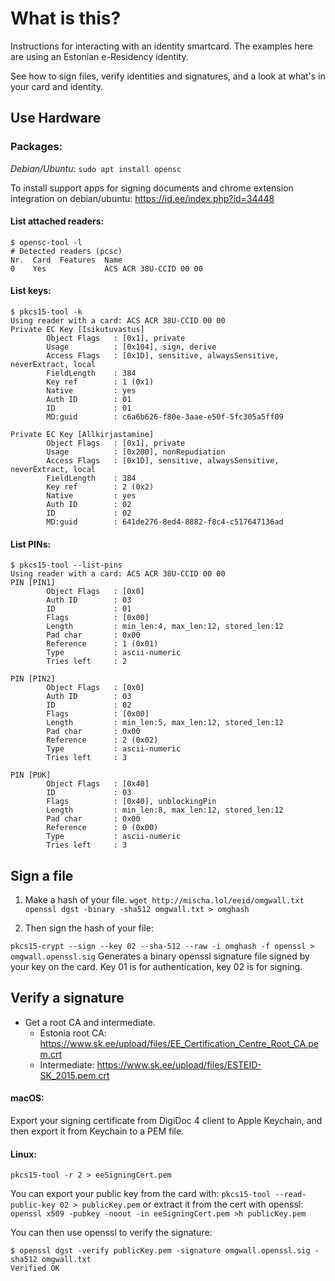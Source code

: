 # What is this?
Instructions for interacting with an identity smartcard. The examples here are using an Estonian e-Residency identity.

See how to sign files, verify identities and signatures, and a look at what's in your card and identity.



## Use Hardware

### Packages:
_Debian/Ubuntu_: `sudo apt install opensc`

To install support apps for signing documents and chrome extension integration on debian/ubuntu:  https://id.ee/index.php?id=34448

#### List attached readers:
```
$ opensc-tool -l
# Detected readers (pcsc)
Nr.  Card  Features  Name
0    Yes             ACS ACR 38U-CCID 00 00
```
#### List keys:
```
$ pkcs15-tool -k
Using reader with a card: ACS ACR 38U-CCID 00 00
Private EC Key [Isikutuvastus]
        Object Flags   : [0x1], private
        Usage          : [0x104], sign, derive
        Access Flags   : [0x1D], sensitive, alwaysSensitive, neverExtract, local
        FieldLength    : 384
        Key ref        : 1 (0x1)
        Native         : yes
        Auth ID        : 01
        ID             : 01
        MD:guid        : c6a6b626-f80e-3aae-e50f-5fc305a5ff09

Private EC Key [Allkirjastamine]
        Object Flags   : [0x1], private
        Usage          : [0x200], nonRepudiation
        Access Flags   : [0x1D], sensitive, alwaysSensitive, neverExtract, local
        FieldLength    : 384
        Key ref        : 2 (0x2)
        Native         : yes
        Auth ID        : 02
        ID             : 02
        MD:guid        : 641de276-8ed4-8882-f8c4-c517647136ad
```
#### List PINs:
```
$ pkcs15-tool --list-pins
Using reader with a card: ACS ACR 38U-CCID 00 00
PIN [PIN1]
        Object Flags   : [0x0]
        Auth ID        : 03
        ID             : 01
        Flags          : [0x00]
        Length         : min_len:4, max_len:12, stored_len:12
        Pad char       : 0x00
        Reference      : 1 (0x01)
        Type           : ascii-numeric
        Tries left     : 2

PIN [PIN2]
        Object Flags   : [0x0]
        Auth ID        : 03
        ID             : 02
        Flags          : [0x00]
        Length         : min_len:5, max_len:12, stored_len:12
        Pad char       : 0x00
        Reference      : 2 (0x02)
        Type           : ascii-numeric
        Tries left     : 3

PIN [PUK]
        Object Flags   : [0x40]
        ID             : 03
        Flags          : [0x40], unblockingPin
        Length         : min_len:8, max_len:12, stored_len:12
        Pad char       : 0x00
        Reference      : 0 (0x00)
        Type           : ascii-numeric
        Tries left     : 3
```

## Sign a file

1. Make a hash of your file.
  `wget http://mischa.lol/eeid/omgwall.txt`
  `openssl dgst -binary -sha512 omgwall.txt > omghash`

2. Then sign the hash of your file:

  `pkcs15-crypt --sign --key 02 --sha-512 --raw -i omghash -f openssl > omgwall.openssl.sig`
  Generates a binary openssl signature file signed by your key on the card.
  Key 01 is for authentication, key 02 is for signing.


## Verify a signature
* Get a root CA and intermediate.
  * Estonia root CA: https://www.sk.ee/upload/files/EE_Certification_Centre_Root_CA.pem.crt
  * Intermediate: https://www.sk.ee/upload/files/ESTEID-SK_2015.pem.crt

#### macOS:
Export your signing certificate from DigiDoc 4 client to Apple Keychain, and then export it from Keychain to a PEM file.

#### Linux:
`pkcs15-tool -r 2 > eeSigningCert.pem`

You can export your public key from the card with:
`pkcs15-tool --read-public-key 02 > publicKey.pem`
or extract it from the cert with openssl:
`openssl x509 -pubkey -noout -in eeSigningCert.pem >h publicKey.pem`

You can then use openssl to verify the signature:
```
$ openssl dgst -verify publicKey.pem -signature omgwall.openssl.sig -sha512 omgwall.txt
Verified OK
```

